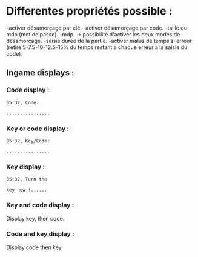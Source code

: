 # Differentes propriétés possible :

  -activer désamorçage par clé.
  -activer désamorçage par code.
    -taille du mdp (mot de passe).
    -mdp.
      -> possibilité d'activer les deux modes de desamorçage.
  -saisie durée de la partie.
  -activer malus de temps si erreur (retire 5-7.5-10-12.5-15% du temps restant a chaque erreur a la saisie du code).

## Ingame displays :

### Code display :
    05:32, Code:

    ................

### Key or code display :
    05:32, Key/Code:

    ................

### Key display :
    05:32, Turn the

    key now !......

### Key and code display :
Display key, then code.

### Code and key display :
Display code then key.
